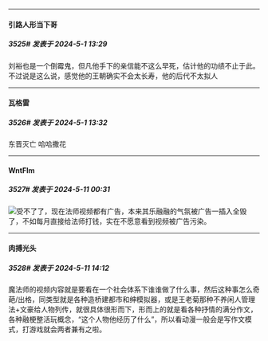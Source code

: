 ﻿
*****

####  引路人形当下哥  
##### 3525#       发表于 2024-5-1 13:29

刘裕也是一个倒霉鬼，但凡他手下的亲信能不这么早死，估计他的功绩不止于此。不过说是这么说，感觉他的王朝确实不会太长寿，他的后代不太拟人

*****

####  瓦格雷  
##### 3526#       发表于 2024-5-1 13:32

东晋灭亡 哈哈撒花

*****

####  WntFlm  
##### 3527#       发表于 2024-5-11 00:31

<img src="https://static.saraba1st.com/image/smiley/face2017/001.png" referrerpolicy="no-referrer">受不了了，现在法师视频都有广告，本来其乐融融的气氛被广告一插入全毁了，不如每月直接给法师打钱，实在不愿意看到视频被广告污染。


*****

####  肉搏光头  
##### 3528#       发表于 2024-5-11 14:12

魔法师的视频内容就是要看在一个社会体系下谁谁做了什么事，然后这种事怎么奇葩/出格，同类型就是各种造桥建都市和绅模拟器，或是王老菊那种不养闲人管理法+文豪给人物列传，就很具体很形而下，形而上的就是看各种抒情的满分作文，各种融梗整活玩概念，“这个人物他经历了什么”，所以看动漫一般会是写作文模式，打游戏就会两者兼有之啦。

